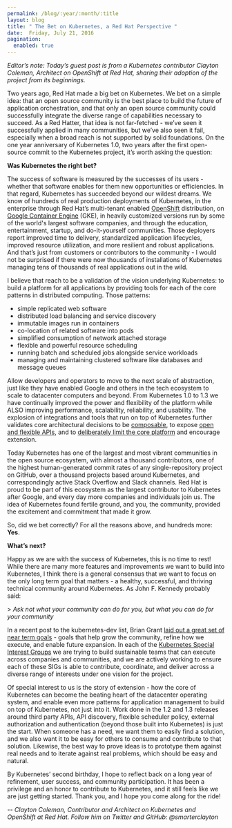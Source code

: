 ```yaml
---
permalink: /blog/:year/:month/:title
layout: blog
title: " The Bet on Kubernetes, a Red Hat Perspective "
date:  Friday, July 21, 2016
pagination:
  enabled: true
---
```

_Editor’s note: Today’s guest post is from a Kubernetes contributor Clayton Coleman, Architect on OpenShift at Red Hat, sharing their adoption of the project from its beginnings._  

Two years ago, Red Hat made a big bet on Kubernetes. We bet on a simple idea: that an open source community is the best place to build the future of application orchestration, and that only an open source community could successfully integrate the diverse range of capabilities necessary to succeed. As a Red Hatter, that idea is not far-fetched - we’ve seen it successfully applied in many communities, but we’ve also seen it fail, especially when a broad reach is not supported by solid foundations. On the one year anniversary of Kubernetes 1.0, two years after the first open-source commit to the Kubernetes project, it’s worth asking the question:  

**Was Kubernetes the right bet?**  

The success of software is measured by the successes of its users - whether that software enables for them new opportunities or efficiencies. In that regard, Kubernetes has succeeded beyond our wildest dreams. We know of hundreds of real production deployments of Kubernetes, in the enterprise through Red Hat’s multi-tenant enabled [OpenShift](https://github.com/openshift/origin) distribution, on [Google Container Engine](https://cloud.google.com/container-engine/) (GKE), in heavily customized versions run by some of the world's largest software companies, and through the education, entertainment, startup, and do-it-yourself communities. Those deployers report improved time to delivery, standardized application lifecycles, improved resource utilization, and more resilient and robust applications. And that’s just from customers or contributors to the community - I would not be surprised if there were now thousands of installations of Kubernetes managing tens of thousands of real applications out in the wild.  

I believe that reach to be a validation of the vision underlying Kubernetes: to build a platform for all applications by providing tools for each of the core patterns in distributed computing. Those patterns:  


- simple replicated web software
- distributed load balancing and service discovery
- immutable images run in containers
- co-location of related software into pods
- simplified consumption of network attached storage
- flexible and powerful resource scheduling
- running batch and scheduled jobs alongside service workloads
- managing and maintaining clustered software like databases and message queues


Allow developers and operators to move to the next scale of abstraction, just like they have enabled Google and others in the tech ecosystem to scale to datacenter computers and beyond. From Kubernetes 1.0 to 1.3 we have continually improved the power and flexibility of the platform while ALSO improving performance, scalability, reliability, and usability. The explosion of integrations and tools that run on top of Kubernetes further validates core architectural decisions to be [composable](https://research.google.com/pubs/pub43438.html), to expose [open and flexible APIs](http://kubernetes.io/docs/api/), and to [deliberately limit the core platform](http://kubernetes.io/docs/whatisk8s/#kubernetes-is-not) and encourage extension.  

Today Kubernetes has one of the largest and most vibrant communities in the open source ecosystem, with almost a thousand contributors, one of the highest human-generated commit rates of any single-repository project on GitHub, over a thousand projects based around Kubernetes, and correspondingly active Stack Overflow and Slack channels. Red Hat is proud to be part of this ecosystem as the largest contributor to Kubernetes after Google, and every day more companies and individuals join us. The idea of Kubernetes found fertile ground, and you, the community, provided the excitement and commitment that made it grow.  

So, did we bet correctly? For all the reasons above, and hundreds more: **Yes**.  

**What’s next?**  

Happy as we are with the success of Kubernetes, this is no time to rest! While there are many more features and improvements we want to build into Kubernetes, I think there is a general consensus that we want to focus on the only long term goal that matters - a healthy, successful, and thriving technical community around Kubernetes. As John F. Kennedy probably said:&nbsp;  

\> _Ask not what your community can do for you, but what you can do for your community_  

In a recent post to the kubernetes-dev list, Brian Grant [laid out a great set of near term goals](https://groups.google.com/d/topic/kubernetes-dev/MoyWB66vAKY/discussion) - goals that help grow the community, refine how we execute, and enable future expansion. In each of the [Kubernetes Special Interest Groups](https://github.com/kubernetes/community/blob/master/README.md#special-interest-groups-sig) we are trying to build sustainable teams that can execute across companies and communities, and we are actively working to ensure each of these SIGs is able to contribute, coordinate, and deliver across a diverse range of interests under one vision for the project.  

Of special interest to us is the story of extension - how the core of Kubernetes can become the beating heart of the datacenter operating system, and enable even more patterns for application management to build on top of Kubernetes, not just into it. Work done in the 1.2 and 1.3 releases around third party APIs, API discovery, flexible scheduler policy, external authorization and authentication (beyond those built into Kubernetes) is just the start. When someone has a need, we want them to easily find a solution, and we also want it to be easy for others to consume and contribute to that solution. Likewise, the best way to prove ideas is to prototype them against real needs and to iterate against real problems, which should be easy and natural.  

By Kubernetes’ second birthday, I hope to reflect back on a long year of refinement, user success, and community participation. It has been a privilege and an honor to contribute to Kubernetes, and it still feels like we are just getting started. Thank you, and I hope you come along for the ride!  

_-- Clayton Coleman, Contributor and Architect on Kubernetes and OpenShift at Red Hat. Follow him on Twitter and GitHub: @smarterclayton_  
